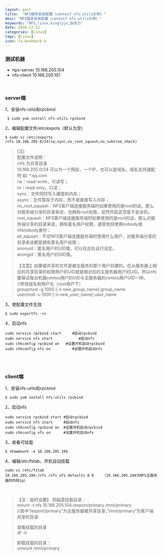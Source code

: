 ```yaml
---
layout: post
title:  "NFS服务安装配置（centos7 nfs-utils示例）"
desc: "NFS服务安装配置（centos7 nfs-utils示例）"
keywords: "NFS,linux,kinglyjn,张庆力"
date: 2016-12-12
categories: [Linux]
tags: [Linux]
icon: fa-bookmark-o
---
```


### 测试机器

* nps-server 10.166.205.104
* nfs-client 10.166.205.101
<br>

### server端

1、安装nfs-utils和rpcbind<br>

```shell
 $ sudo yum install nfs-utils rpcbind
```

2、编辑配置文件/etc/expots（默认为空）<br>

```shell
$ sudo vi /etc/exports
/nfs 10.166.205.0/24(rw,sync,no_root_squash,no_subtree_check)
```
> [注]<br>
> 配置文件说明：<br>
> /nfs 为共享目录<br>
> 10.166.205.0/24  可以为一个网段，一个IP，也可以是域名，域名支持通配符 如: *.qq.com<br>
> rw：read-write，可读写；<br>
> ro：read-only，只读；<br>
> sync：文件同时写入硬盘和内存；<br>
> async：文件暂存于内存，而不是直接写入内存；<br>
> no_root_squash：NFS客户端连接服务端时如果使用的是root的话，那么对服务端分享的目录来说，也拥有root权限。显然开启这项是不安全的。<br>
> root_squash：NFS客户端连接服务端时如果使用的是root的话，那么对服务端分享的目录来说，拥有匿名用户权限，通常他将使用nobody或nfsnobody身份；<br>
> all_squash：不论NFS客户端连接服务端时使用什么用户，对服务端分享的目录来说都是拥有匿名用户权限；<br>
> anonuid：匿名用户的UID值，可以在此处自行设定。<br>
> anongid：匿名用户的GID值。<br>
> <br>
>【注意】如果被共享的文件是被主服务的那个用户创建的，在从服务器上相应的共享目录的权限用户的UID就是相对应的主服务器用户的UID。所以nfs要保证每台机器centos用户的UID与主服务器的centos用户UID一样。<br>
> //修改组名和用户名（root用户下）<br>
> groupmod -g 1000 [-n new_group_name] group_name<br>
> usermod -u 1000 [-n new_user_name] user_name<br>

3、使配置文件生效<br>

```shell
$ sudo exportfs -rv
```

4、启动nfs<br>

```shell
sudo service rpcbind start     #启动rpcbind
sudo service nfs start            #启动nfs
sudo chkconfig rpcbind on   #设置开机启动rpcbind
sudo chkconfig nfs on          #设置开机启动nfs
```
<br>
<br>

### client端

1、安装nfs-utils和rpcbind<br>

```shell
$ sudo yum install nfs-utils rpcbind
```

2、启动nfs<br>

```shell
sudo service rpcbind start #启动rpcbind
sudo service nfs start     #启动nfs
sudo chkconfig rpcbind on  #设置开机启动rpcbind
sudo chkconfig nfs on      #设置开机启动nfs
```

3、查看可挂载<br>

```shell
$ showmount -e 10.166.205.104
```

4、编辑/etc/fstab，开机自动挂载<br>

```shell
sudo vi /etc/fstab
10.166.205.104:/nfs /nfs nfs defaults 0 0    （10.166.205.104为NFS主服务器的内网ip）
```
<br>

> 【注：临时设置】
> 将磁盘挂载目录：<br>
> mount -t nfs 10.166.205.104:/export/primary /mnt/primary<br>
> //其中”/export/primary”为主服务器被共享目录，”/mnt/primary”为客户端共享的目录<br>
> 
> 查看挂载的目录<br>
> df -h<br>
> 
> 卸载挂载的目录：<br>
> umount /mnt/primary<br>

